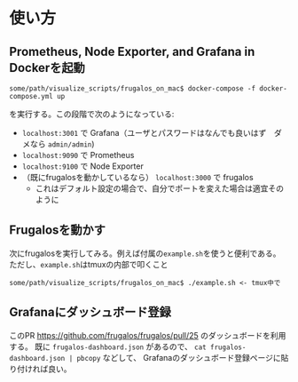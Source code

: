 # 使い方

## Prometheus, Node Exporter, and Grafana in Dockerを起動
```
some/path/visualize_scripts/frugalos_on_mac$ docker-compose -f docker-compose.yml up
```
を実行する。この段階で次のようになっている:
* `localhost:3001` で Grafana（ユーザとパスワードはなんでも良いはず　ダメなら `admin/admin`)  
* `localhost:9090` で Prometheus  
* `localhost:9100` で Node Exporter
* （既にfrugalosを動かしているなら） `localhost:3000` で frugalos
    * これはデフォルト設定の場合で、自分でポートを変えた場合は適宜そのように

## Frugalosを動かす
次にfrugalosを実行してみる。例えば付属の`example.sh`を使うと便利である。
ただし、`example.sh`はtmuxの内部で叩くこと
```
some/path/visualize_scripts/frugalos_on_mac$ ./example.sh <- tmux中で
```

## Grafanaにダッシュボード登録
このPR https://github.com/frugalos/frugalos/pull/25 のダッシュボードを利用する。
既に `frugalos-dashboard.json` があるので、 `cat frugalos-dashboard.json | pbcopy` などして、
Grafanaのダッシュボード登録ページに貼り付ければ良い。
